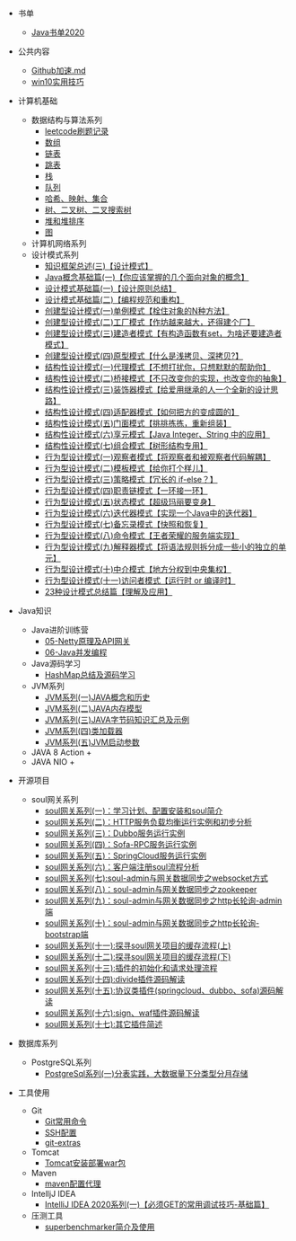  - 书单
    * [Java书单2020](https://github.com/xiaoboji/j-notes/tree/main/Books/Java书单2020.md)
 - 公共内容
    * [Github加速.md](https://github.com/xiaoboji/j-notes/tree/main/Common/github加速.md)
    * [win10实用技巧](https://github.com/xiaoboji/j-notes/tree/main/Common/win10技巧.md)
   
 - 计算机基础
    * 数据结构与算法系列
        + [leetcode刷题记录](https://github.com/xiaoboji/j-leetcode)
        + [数组](https://github.com/xiaoboji/algorithm024/blob/main/Week_01/note/array.md)
        + [链表](https://github.com/xiaoboji/algorithm024/blob/main/Week_01/note/list.md)
        + [跳表](https://github.com/xiaoboji/algorithm024/blob/main/Week_01/note/skiplist.md)
        + [栈](https://github.com/xiaoboji/algorithm024/blob/main/Week_01/note/stack.md)
        + [队列](https://github.com/xiaoboji/algorithm024/blob/main/Week_01/note/queue.md)
        + [哈希、映射、集合](https://github.com/xiaoboji/algorithm024/tree/main/Week_02/note/hash.md)
        + [树、二叉树、二叉搜索树](https://github.com/xiaoboji/algorithm024/tree/main/Week_02/note/tree.md)
        + [堆和堆排序](https://github.com/xiaoboji/algorithm024/tree/main/Week_02/note/heap.md)
        + [图](https://github.com/xiaoboji/algorithm024/tree/main/Week_02/note/graph.md)
    * 计算机网络系列
    * 设计模式系列
        + [知识框架总述(三)【设计模式】](https://xiaoboji.blog.csdn.net/article/details/107478382)
        + [Java概念基础篇(一)【你应该掌握的几个面向对象的概念】](https://xiaoboji.blog.csdn.net/article/details/107550063)
        + [设计模式基础篇(一)【设计原则总结】](https://xiaoboji.blog.csdn.net/article/details/107587289)
        + [设计模式基础篇(二)【编程规范和重构】](https://xiaoboji.blog.csdn.net/article/details/107679594)
        + [创建型设计模式(一)单例模式【栓住对象的N种方法】](https://xiaoboji.blog.csdn.net/article/details/107995374)
        + [创建型设计模式(二)工厂模式【作坊越来越大，还得建个厂】](https://xiaoboji.blog.csdn.net/article/details/108066892)
        + [创建型设计模式(三)建造者模式【有构造函数有set，为啥还要建造者模式】](https://xiaoboji.blog.csdn.net/article/details/108091018)
        + [创建型设计模式(四)原型模式【什么是浅拷贝、深拷贝?】](https://xiaoboji.blog.csdn.net/article/details/108137420)
        + [结构性设计模式(一)代理模式【不想打扰你，只想默默的帮助你】](https://xiaoboji.blog.csdn.net/article/details/108288445)
        + [结构性设计模式(二)桥接模式【不只改变你的实现，也改变你的抽象】](https://xiaoboji.blog.csdn.net/article/details/108633161)
        + [结构性设计模式(三)装饰器模式【给爱用继承的人一个全新的设计思路】](https://xiaoboji.blog.csdn.net/article/details/108722730)
        + [结构性设计模式(四)适配器模式【如何把方的变成圆的】](https://xiaoboji.blog.csdn.net/article/details/108786929)
        + [结构性设计模式(五)门面模式【挑挑拣拣，重新组装】](https://xiaoboji.blog.csdn.net/article/details/108810048)
        + [结构性设计模式(六)享元模式【Java Integer、String 中的应用】](https://xiaoboji.blog.csdn.net/article/details/108906206)
        + [结构性设计模式(七)组合模式【树形结构专用】](https://xiaoboji.blog.csdn.net/article/details/109019563)
        + [行为型设计模式(一)观察者模式【将观察者和被观察者代码解耦】](https://xiaoboji.blog.csdn.net/article/details/109254885)
        + [行为型设计模式(二)模板模式【给你打个样儿】](https://xiaoboji.blog.csdn.net/article/details/109256145)
        + [行为型设计模式(三)策略模式【冗长的 if-else？】](https://xiaoboji.blog.csdn.net/article/details/109260310)
        + [行为型设计模式(四)职责链模式【一环接一环】](https://xiaoboji.blog.csdn.net/article/details/109445763)
        + [行为型设计模式(五)状态模式【超级玛丽要变身】](https://xiaoboji.blog.csdn.net/article/details/109445878)
        + [行为型设计模式(六)迭代器模式【实现一个Java中的迭代器】](https://xiaoboji.blog.csdn.net/article/details/109617119)
        + [行为型设计模式(七)备忘录模式【快照和恢复】](https://xiaoboji.blog.csdn.net/article/details/109671360)
        + [行为型设计模式(八)命令模式【王者荣耀的服务端实现】](https://xiaoboji.blog.csdn.net/article/details/109684455)
        + [行为型设计模式(九)解释器模式【将语法规则拆分成一些小的独立的单元】](https://xiaoboji.blog.csdn.net/article/details/109684655)
        + [行为型设计模式(十)中介模式【地方分权到中央集权】](https://xiaoboji.blog.csdn.net/article/details/109684859)
        + [行为型设计模式(十一)访问者模式【运行时 or 编译时】](https://xiaoboji.blog.csdn.net/article/details/109688403)
        + [23种设计模式总结篇【理解及应用】](https://xiaoboji.blog.csdn.net/article/details/109993836)
 
 - Java知识
    * Java进阶训练营
        + [05-Netty原理及API网关](https://github.com/xiaoboji/j-notes/blob/main/Java/Java-000/05-Netty原理与API网关.md) 
        + [06-Java并发编程](https://github.com/xiaoboji/j-notes/blob/main/Java/Java-000/06-Java并发编程.md) 
    * Java源码学习
        + [HashMap总结及源码学习](https://github.com/xiaoboji/algorithm024/tree/main/Week_02/homework/HashMap.md)
    * JVM系列
        + [JVM系列(一)JAVA概念和历史](https://xiaoboji.blog.csdn.net/article/details/110211274)
        + [JVM系列(二)JAVA内存模型](https://xiaoboji.blog.csdn.net/article/details/112504615)
        + [JVM系列(三)JAVA字节码知识汇总及示例](https://xiaoboji.blog.csdn.net/article/details/112670232)
        + [JVM系列(四)类加载器](https://xiaoboji.blog.csdn.net/article/details/112796174)
        + [JVM系列(五)JVM启动参数](https://xiaoboji.blog.csdn.net/article/details/112802900)
    * JAVA 8 Action
        + 
    * JAVA NIO
        + 
        
 - 开源项目
    * soul网关系列
        + [soul网关系列(一)：学习计划、配置安装和soul简介](https://xiaoboji.blog.csdn.net/article/details/112638926)
        + [soul网关系列(二)：HTTP服务负载均衡运行实例和初步分析](https://xiaoboji.blog.csdn.net/article/details/112690151)
        + [soul网关系列(三)：Dubbo服务运行实例](https://xiaoboji.blog.csdn.net/article/details/112725159)
        + [soul网关系列(四)：Sofa-RPC服务运行实例](https://xiaoboji.blog.csdn.net/article/details/112797930)        
        + [soul网关系列(五)：SpringCloud服务运行实例](https://xiaoboji.blog.csdn.net/article/details/112854047)        
        + [soul网关系列(六)：客户端注册soul流程分析](https://xiaoboji.blog.csdn.net/article/details/112911967)        
        + [soul网关系列(七):soul-admin与网关数据同步之websocket方式](https://xiaoboji.blog.csdn.net/article/details/112974192)        
        + [soul网关系列(八)：soul-admin与网关数据同步之zookeeper](https://xiaoboji.blog.csdn.net/article/details/113004035)        
        + [soul网关系列(九)：soul-admin与网关数据同步之http长轮询-admin端](https://xiaoboji.blog.csdn.net/article/details/113065424)        
        + [soul网关系列(十)：soul-admin与网关数据同步之http长轮询-bootstrap端](https://xiaoboji.blog.csdn.net/article/details/113155093)        
        + [soul网关系列(十一):探寻soul网关项目的缓存流程(上)](https://xiaoboji.blog.csdn.net/article/details/113206408)        
        + [soul网关系列(十二):探寻soul网关项目的缓存流程(下)](https://xiaoboji.blog.csdn.net/article/details/113283681)        
        + [soul网关系列(十三):插件的初始化和请求处理流程](https://xiaoboji.blog.csdn.net/article/details/113361306)        
        + [soul网关系列(十四):divide插件源码解读](https://xiaoboji.blog.csdn.net/article/details/113408851)        
        + [soul网关系列(十五):协议类插件(springcloud、dubbo、sofa)源码解读](https://xiaoboji.blog.csdn.net/article/details/113449013)        
        + [soul网关系列(十六):sign、waf插件源码解读](https://xiaoboji.blog.csdn.net/article/details/113622116) 
        + [soul网关系列(十七):其它插件简述](https://xiaoboji.blog.csdn.net/article/details/113667355)   
      
    
 - 数据库系列
    * PostgreSQL系列    
        + [PostgreSql系列(一)分表实践，大数据量下分类型分月存储](https://xiaoboji.blog.csdn.net/article/details/109592955)
 - 工具使用
     * Git 
        + [Git常用命令](https://github.com/xiaoboji/j-notes/tree/main/Tools/Git/Git常用命令汇总.md)
        + [SSH配置](https://github.com/xiaoboji/j-notes/tree/main/Tools/Git/SSH.md)
        + [git-extras](https://github.com/xiaoboji/j-notes/blob/main/Tools/Git/git-extras插件.md)
     * Tomcat
        + [Tomcat安装部署war包](https://github.com/xiaoboji/j-notes/tree/main/Tools/Tomcat/Tomcat安装部署war包.md)
     * Maven
        + [maven配置代理](https://github.com/xiaoboji/j-notes/tree/main/Tools/Maven/maven配置代理.md)        
     * IntelljJ IDEA
        + [IntelliJ IDEA 2020系列(一)【必须GET的常用调试技巧-基础篇】](https://xiaoboji.blog.csdn.net/article/details/106773433) 
     * 压测工具
        + [superbenchmarker简介及使用](https://github.com/xiaoboji/j-notes/tree/main/Tools/superbenchmarker/sb.md)